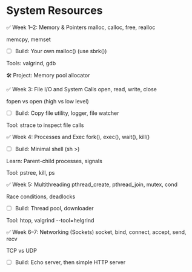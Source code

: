 # System Resources


✅ Week 1–2: Memory & Pointers
malloc, calloc, free, realloc

memcpy, memset

- [ ] Build: Your own malloc() (use sbrk())

Tools: valgrind, gdb

🛠 Project: Memory pool allocator

✅ Week 3: File I/O and System Calls
open, read, write, close

fopen vs open (high vs low level)

- [ ] Build: Copy file utility, logger, file watcher

Tool: strace to inspect file calls

✅ Week 4: Processes and Exec
fork(), exec(), wait(), kill()

- [ ] Build: Minimal shell (sh >)

Learn: Parent-child processes, signals

Tool: pstree, kill, ps

✅ Week 5: Multithreading
pthread_create, pthread_join, mutex, cond

Race conditions, deadlocks

- [ ] Build: Thread pool, downloader

Tool: htop, valgrind --tool=helgrind

✅ Week 6–7: Networking (Sockets)
socket, bind, connect, accept, send, recv

TCP vs UDP

- [ ] Build: Echo server, then simple HTTP server
